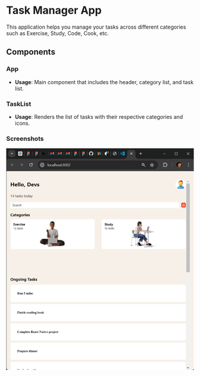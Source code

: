 # Task Manager App

This application helps you manage your tasks across different categories such as Exercise, Study, Code, Cook, etc.

## Components

### App
- **Usage**: Main component that includes the header, category list, and task list.

### TaskList
- **Usage**: Renders the list of tasks with their respective categories and icons.

### Screenshots
![Screenshot 1](Screenshot.png)
